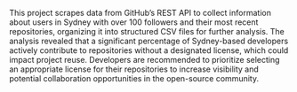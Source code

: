 This project scrapes data from GitHub’s REST API to collect information about users in Sydney with over 100 followers and their most recent repositories, organizing it into structured CSV files for further analysis.
The analysis revealed that a significant percentage of Sydney-based developers actively contribute to repositories without a designated license, which could impact project reuse.
Developers are recommended to prioritize selecting an appropriate license for their repositories to increase visibility and potential collaboration opportunities in the open-source community.
